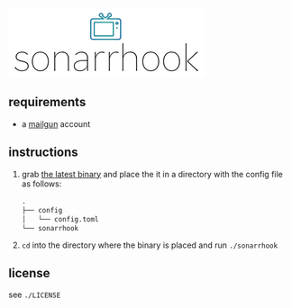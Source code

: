 ![sonarrhook logo](/logo.png "sonarrhook logo")

## requirements

- a [mailgun](https://mailgun.com/) account

## instructions

1. grab [the latest binary](/releases) and place the it in a directory with the config file as follows:

    ```
    .
    ├── config
    │   └── config.toml
    └── sonarrhook
    ```

2. `cd` into the directory where the binary is placed and run `./sonarrhook` 

## license

see `./LICENSE`

